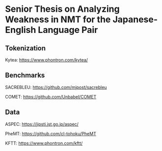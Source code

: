 # Senior Thesis on Analyzing Weakness in NMT for the Japanese-English Language Pair 

## Tokenization 
Kytea: https://www.phontron.com/kytea/ 

## Benchmarks 
SACREBLEU: https://github.com/mjpost/sacrebleu 

COMET: https://github.com/Unbabel/COMET 

## Data 
ASPEC: https://jipsti.jst.go.jp/aspec/

PheMT: https://github.com/cl-tohoku/PheMT 

KFTT: https://www.phontron.com/kftt/ 

